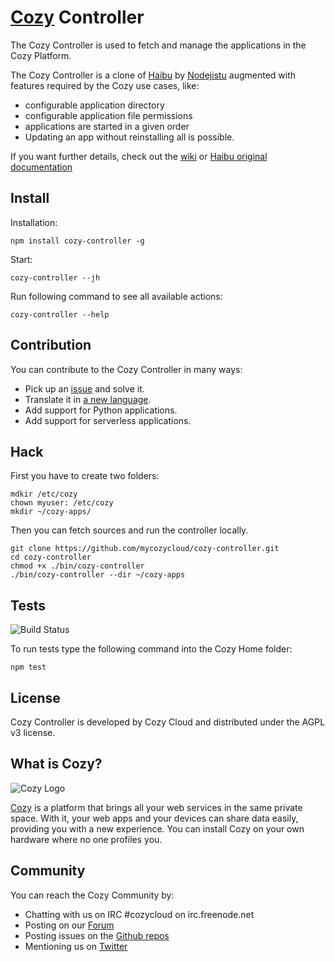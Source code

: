 # [Cozy](http://cozy.io) Controller

The Cozy Controller is used to fetch and manage the applications in the Cozy
Platform. 

The Cozy Controller is a clone of [Haibu](https://github.com/nodejitsu/haibu)
by [Nodejistu](https://www.nodejitsu.com/) augmented with features required by
the Cozy use cases, like:

* configurable application directory
* configurable application file permissions
* applications are started in a given order
* Updating an app without reinstalling all is possible.

If you want further details, check out the 
[wiki](https://github.com/mycozycloud/cozy-controller/wiki) or 
[Haibu original documentation](https://github.com/nodejitsu/haibu/blob/master/README.md)


## Install

Installation:

    npm install cozy-controller -g

Start:

    cozy-controller --jh

Run following command to see all available actions:

    cozy-controller --help

## Contribution

You can contribute to the Cozy Controller in many ways:

* Pick up an [issue](https://github.com/mycozycloud/cozy-controller/issues?state=open) and solve it.
* Translate it in [a new language](https://github.com/mycozycloud/cozy-controller/tree/master/client/app/locales).
* Add support for Python applications.
* Add support for serverless applications.

## Hack

First you have to create two folders:

    mdkir /etc/cozy
    chown myuser: /etc/cozy
    mkdir ~/cozy-apps/

Then you can fetch sources and run the controller locally.

    git clone https://github.com/mycozycloud/cozy-controller.git
    cd cozy-controller
    chmod +x ./bin/cozy-controller
    ./bin/cozy-controller --dir ~/cozy-apps


## Tests

![Build
Status](https://travis-ci.org/mycozycloud/cozy-controller.png?branch=master)

To run tests type the following command into the Cozy Home folder:

    npm test

## License

Cozy Controller is developed by Cozy Cloud and distributed under the AGPL v3
license.

## What is Cozy?

![Cozy Logo](https://raw.github.com/mycozycloud/cozy-setup/gh-pages/assets/images/happycloud.png)

[Cozy](http://cozy.io) is a platform that brings all your web services in the
same private space.  With it, your web apps and your devices can share data
easily, providing you with a new experience. You can install Cozy on your own
hardware where no one profiles you. 

## Community 

You can reach the Cozy Community by:

* Chatting with us on IRC #cozycloud on irc.freenode.net
* Posting on our [Forum](https://groups.google.com/forum/?fromgroups#!forum/cozy-cloud)
* Posting issues on the [Github repos](https://github.com/mycozycloud/)
* Mentioning us on [Twitter](http://twitter.com/mycozycloud)

